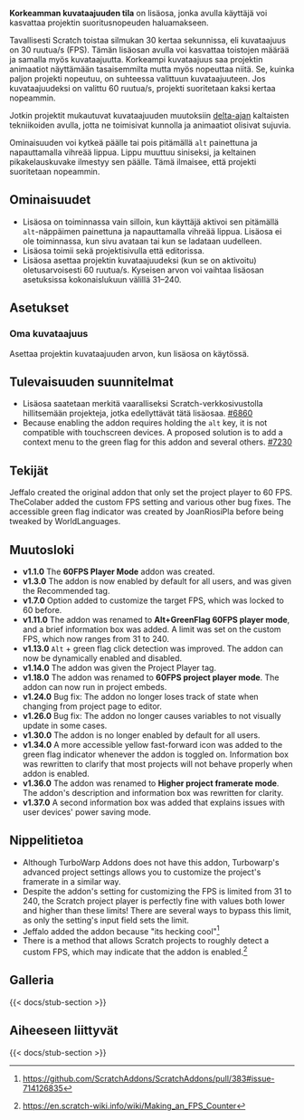 ---
---

**Korkeamman kuvataajuuden tila** on lisäosa, jonka avulla käyttäjä voi kasvattaa projektin suoritusnopeuden haluamakseen.

Tavallisesti Scratch toistaa silmukan 30 kertaa sekunnissa, eli kuvataajuus on 30 ruutua/s (FPS). Tämän lisäosan avulla voi kasvattaa toistojen määrää ja samalla myös kuvataajuutta. Korkeampi kuvataajuus saa projektin animaatiot näyttämään tasaisemmilta mutta myös nopeuttaa niitä. Se, kuinka paljon projekti nopeutuu, on suhteessa valittuun kuvataajuuteen. Jos kuvataajuudeksi on valittu 60 ruutua/s, projekti suoritetaan kaksi kertaa nopeammin.

Jotkin projektit mukautuvat kuvataajuuden muutoksiin [delta-ajan](https://en.wikipedia.org/wiki/Delta_timing) kaltaisten tekniikoiden avulla, jotta ne toimisivat kunnolla ja animaatiot olisivat sujuvia.

Ominaisuuden voi kytkeä päälle tai pois pitämällä `alt` painettuna ja napauttamalla vihreää lippua. Lippu muuttuu siniseksi, ja keltainen pikakelauskuvake ilmestyy sen päälle. Tämä ilmaisee, että projekti suoritetaan nopeammin.

## Ominaisuudet

- Lisäosa on toiminnassa vain silloin, kun käyttäjä aktivoi sen pitämällä `alt`-näppäimen painettuna ja napauttamalla vihreää lippua. Lisäosa ei ole toiminnassa, kun sivu avataan tai kun se ladataan uudelleen.
- Lisäosa toimii sekä projektisivulla että editorissa.
- Lisäosa asettaa projektin kuvataajuudeksi (kun se on aktivoitu) oletusarvoisesti 60 ruutua/s. Kyseisen arvon voi vaihtaa lisäosan asetuksissa kokonaislukuun välillä 31–240.

## Asetukset

### Oma kuvataajuus

Asettaa projektin kuvataajuuden arvon, kun lisäosa on käytössä.

## Tulevaisuuden suunnitelmat

- Lisäosa saatetaan merkitä vaaralliseksi Scratch-verkkosivustolla hillitsemään projekteja, jotka edellyttävät tätä lisäosaa. [#6860](https://github.com/ScratchAddons/ScratchAddons/issues/6860)
- Because enabling the addon requires holding the `alt` key, it is not compatible with touchscreen devices. A proposed solution is to add a context menu to the green flag for this addon and several others. [#7230](https://github.com/ScratchAddons/ScratchAddons/issues/7230)

## Tekijät

Jeffalo created the original addon that only set the project player to 60 FPS. TheColaber added the custom FPS setting and various other bug fixes. The accessible green flag indicator was created by JoanRiosiPla before being tweaked by WorldLanguages.

## Muutosloki

- **v1.1.0** The **60FPS Player Mode** addon was created.
- **v1.3.0** The addon is now enabled by default for all users, and was given the Recommended tag.
- **v1.7.0** Option added to customize the target FPS, which was locked to 60 before.
- **v1.11.0** The addon was renamed to **Alt+GreenFlag 60FPS player mode**, and a brief information box was added. A limit was set on the custom FPS, which now ranges from 31 to 240.
- **v1.13.0** `Alt` + green flag click detection was improved. The addon can now be dynamically enabled and disabled.
- **v1.14.0** The addon was given the Project Player tag.
- **v1.18.0** The addon was renamed to **60FPS project player mode**. The addon can now run in project embeds.
- **v1.24.0** Bug fix: The addon no longer loses track of state when changing from project page to editor.
- **v1.26.0** Bug fix: The addon no longer causes variables to not visually update in some cases.
- **v1.30.0** The addon is no longer enabled by default for all users.
- **v1.34.0** A more accessible yellow fast-forward icon was added to the green flag indicator whenever the addon is toggled on. Information box was rewritten to clarify that most projects will not behave properly when addon is enabled.
- **v1.36.0** The addon was renamed to **Higher project framerate mode**. The addon's description and information box was rewritten for clarity.
- **v1.37.0** A second information box was added that explains issues with user devices' power saving mode.

## Nippelitietoa

- Although TurboWarp Addons does not have this addon, Turbowarp's advanced project settings allows you to customize the project's framerate in a similar way.
- Despite the addon's setting for customizing the FPS is limited from 31 to 240, the Scratch project player is perfectly fine with values both lower and higher than these limits! There are several ways to bypass this limit, as only the setting's input field sets the limit.
- Jeffalo added the addon because "its hecking cool"[^1]
- There is a method that allows Scratch projects to roughly detect a custom FPS, which may indicate that the addon is enabled.[^2]

## Galleria

{{< docs/stub-section >}}

## Aiheeseen liittyvät

{{< docs/stub-section >}}

[^1]: https://github.com/ScratchAddons/ScratchAddons/pull/383#issue-714126835
[^2]: https://en.scratch-wiki.info/wiki/Making_an_FPS_Counter
